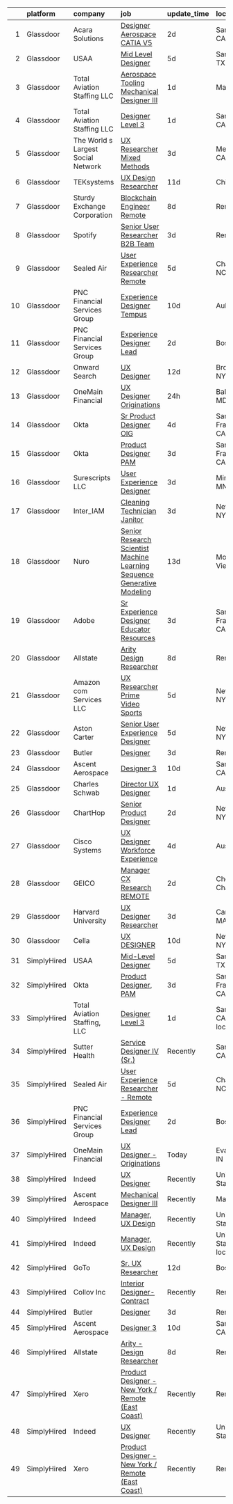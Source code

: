 

|    | platform    | company                            | job                                                                                                                                                                                                                                                                                                                                                                                                                                                                                                                                                                                                                                                                                                                                                                                                                                                                                                                                                                                                                                                                                                                                                                                                                                                                                                                                                                                                                                                                                                                                                                                                        | update_time   | location                   |
|---:|:------------|:-----------------------------------|:-----------------------------------------------------------------------------------------------------------------------------------------------------------------------------------------------------------------------------------------------------------------------------------------------------------------------------------------------------------------------------------------------------------------------------------------------------------------------------------------------------------------------------------------------------------------------------------------------------------------------------------------------------------------------------------------------------------------------------------------------------------------------------------------------------------------------------------------------------------------------------------------------------------------------------------------------------------------------------------------------------------------------------------------------------------------------------------------------------------------------------------------------------------------------------------------------------------------------------------------------------------------------------------------------------------------------------------------------------------------------------------------------------------------------------------------------------------------------------------------------------------------------------------------------------------------------------------------------------------|:--------------|:---------------------------|
|  1 | Glassdoor   | Acara Solutions                    | [Designer  Aerospace CATIA V5 ](https://www.glassdoor.com/partner/jobListing.htm?pos=107&ao=1110586&s=58&guid=0000018378a4204a85136db50a0767f9&src=GD_JOB_AD&t=SR&vt=w&ea=1&cs=1_460debe0&cb=1664176365989&jobListingId=1008159293541&cpc=FA84DF7EA1EC2398&jrtk=3-0-1gdsa883mkcnc801-1gdsa8845kf0q800-16af9e7654d1bb50--6NYlbfkN0BQuJXpfawXtfhwzLerQhC04iCxGrelUvn_xttDeop7CMmG32gURwRxhPm_v2B23n7jXcqdpVA-_wOPKoWiiLHsW0JGCHCwD4cu7QV6FBN5wAsJNKIuJWsAtijBf4adowfv69Squa-jVa51v8rX4Y7DxsQMppALAC81WAF-n6Lg1t1TSNLvYD5Ap7aN6znmrh3sTV-LvUVp3TjVAfCx7RmW2yrvgp8KpQt5MtU6fRsO3NwqEYMdb5ty53w8FV7R5Jx7vwUCfRUC5T-rM-GpQ649i0fevmMNJk1rHdx8XBopsIWoflFJqlN94vaQG3m8zjh5rRHf4hzBLUFpVHJo-uxJn4wOPT2RpWWx5lEAq7Ih3Ddg1IiC5-J5zhfDhR0EbgsNF4q21ES3u2d51ORKwR9aFxXxs2NeofW5FENb5wGjEdg67AfXeSJS-YGzgHXylwZBUuVCMi8rgphsXn46DqbU8UAM5_hPbfqCTXzYXewcbu5hNQbhGKIMP6RGQXUPRDSocwSSp7M8c2-U5v6WICgeuC4RJFr6T3MUPs9g83yUJzVjOpBw8HQFi7Np_91WJcLINfplG4MXjsnb0BBpDGIA-DivwkBvQjRxpLyWSe8yNLotDbl7gr1w0cMwZnDZ6oJ21SmvHUF7JKf0tb10o9XlCZvfYlpH2LcQMDYvEEh5ixfbmDnTFMc6_gKLnNIXMmHW_Td2QDmKx8ORfgnSREsakyhlnEx3YkIZ7wyAFNU_5w%3D%3D)                                                                                                                                                                                                                                                                                                                                                                                                                                                                                       | 2d            | Santa Ana, CA              |
|  2 | Glassdoor   | USAA                               | [Mid Level Designer](https://www.glassdoor.com/partner/jobListing.htm?pos=102&ao=1110586&s=58&guid=0000018378a4204a85136db50a0767f9&src=GD_JOB_AD&t=SR&vt=w&cs=1_06610ce9&cb=1664176365988&jobListingId=1008151881338&cpc=7095061949A44974&jrtk=3-0-1gdsa883mkcnc801-1gdsa8845kf0q800-a680d509c6061e2e--6NYlbfkN0CdTBpsLrhs4IwmIsoO0brdHaF9POTtXIeJjdlamKYQ_OhglXXDFJZTh11Z6IDPRXVPf9QD192_hWrSd6CFfX8ZzK8-T9DJLVfQJ7WAkHlgAqush0M8Dl65v3LsWvnh73irTuOsoycwKW9crDVFgioKys0iOMcq9ahlJf8yNTYAsgVbe07P2L_kdLGAx_frReYN4qqwy780HA5nlUgaPuq-pFZfuWy6PNxJ-wXebZwUT64nPNo50qU4sG-xccJZzWQ7jLvVeT7edEiFTuSPLINCENv8VOlHaPn-El-WSIvhb9tFEZTiuYtXmPd-fkyXNW4Y8yql_VmgUVcPZvuhOJLvLRT-CRNIh3iroAhc8VMyt73RmqSrKRmKWqmnbWpeQdWFITsLaNI5KvxGsf-sDpwcZEtM-Q3ugQ9OsLTucCL_ljXhn1JrnpcDl5NGjCsgrq0%3D)                                                                                                                                                                                                                                                                                                                                                                                                                                                                                                                                                                                                                                                                                                                                                                                                                     | 5d            | San Antonio, TX            |
|  3 | Glassdoor   | Total Aviation Staffing  LLC       | [Aerospace Tooling Mechanical Designer III](https://www.glassdoor.com/partner/jobListing.htm?pos=129&ao=1136043&s=58&guid=0000018378a4204a85136db50a0767f9&src=GD_JOB_AD&t=SR&vt=w&ea=1&cs=1_a1a39d0b&cb=1664176365991&jobListingId=1008159904795&jrtk=3-0-1gdsa883mkcnc801-1gdsa8845kf0q800-bec52ccd51094614-)                                                                                                                                                                                                                                                                                                                                                                                                                                                                                                                                                                                                                                                                                                                                                                                                                                                                                                                                                                                                                                                                                                                                                                                                                                                                                            | 1d            | Macomb, MI                 |
|  4 | Glassdoor   | Total Aviation Staffing  LLC       | [Designer Level 3](https://www.glassdoor.com/partner/jobListing.htm?pos=122&ao=1136043&s=58&guid=0000018378a4204a85136db50a0767f9&src=GD_JOB_AD&t=SR&vt=w&ea=1&cs=1_ef3053d2&cb=1664176365991&jobListingId=1008159570567&jrtk=3-0-1gdsa883mkcnc801-1gdsa8845kf0q800-7770b6724b76d305-)                                                                                                                                                                                                                                                                                                                                                                                                                                                                                                                                                                                                                                                                                                                                                                                                                                                                                                                                                                                                                                                                                                                                                                                                                                                                                                                     | 1d            | San Diego, CA              |
|  5 | Glassdoor   | The World s Largest Social Network | [UX Researcher  Mixed Methods ](https://www.glassdoor.com/partner/jobListing.htm?pos=105&ao=1110586&s=58&guid=0000018378a4204a85136db50a0767f9&src=GD_JOB_AD&t=SR&vt=w&ea=1&cs=1_8a67f0b4&cb=1664176365989&jobListingId=1008157581186&cpc=42BEC95245890617&jrtk=3-0-1gdsa883mkcnc801-1gdsa8845kf0q800-1b0604329ab13d64--6NYlbfkN0DSgjPPcnEdvoK3uuxfISLALE6pB1FR7YSHOr_tSg5_QGIhoz_2VqUepdcKLBLI_zRdtaBxgyBllhaPZz0NgYURyEGucRXh5uxBwq1v6utGUhDvjEFiFwNbXBMy7AQhUaSixTSyoNTqobu9bFo0iqMrnAsnQ9T3GyfI57CmWf4uxKHexdXWkJF-xJvr-nTi46qZxGHiqETl5X53SZBo07zMeMdgEsWiD3lnG1Ghu8bKBIzcKnrlUcVmDR4MkJMw5jTspq-k7wS99nlVoEGWP3_0qN-Rp6pzt0tgZWZqQU9AVZpIl2pXfL-VuacVcrx7XNz7jxzVq6e6GSiFY3Pk5S4wZCEqqG5btxm6ZpJEie8RmTY5MbPLylAQVLgcA3_klaYD6O89FVTY3dl70aqP-4VikEEbXx3VQCqdwJpqVIzGsZB_yPEbQjj73lMpmmXyhBMCSqA3ZbKf_-6OkFPV5OqEdo3i-2hawEasY7c4js65Uxhl6uOD76TBs5oG8Q-pTPtWjIC1nQ0tEcA020gOyD6obzo55SUlRbaxOZillD7HU5G3bQYzu_wzty3VXSX9_T2TiHbbdzK4zCb0D7ernn3A6NLROec8Q6JFtMLZI8H8rQ%3D%3D)                                                                                                                                                                                                                                                                                                                                                                                                                                                                                                                                                                                                                       | 3d            | Menlo Park, CA             |
|  6 | Glassdoor   | TEKsystems                         | [UX Design Researcher](https://www.glassdoor.com/partner/jobListing.htm?pos=108&ao=1110586&s=58&guid=0000018378a4204a85136db50a0767f9&src=GD_JOB_AD&t=SR&vt=w&cs=1_58148208&cb=1664176365989&jobListingId=1008139170499&cpc=3BA4CE39D5B5DEF5&jrtk=3-0-1gdsa883mkcnc801-1gdsa8845kf0q800-75228bd0f8383f41--6NYlbfkN0AuKz8EBO1xHDEL7V2YF9xF3dC_I9B9i-Zw2Jh8clPMK3KTieKealHQMRxLfyLBLKJ_aEawN_FtcgMaP4ZQRHA2lbBNhsjmobvHY-pf1HwCSfKCMOpUg9X-9hskFRVy_DTllsu8CsYZT_Eu0kI-xEIrbbIOaobzwqjVZzP1XA0BLCOJBtZZEDPgV_gNYWNfawjmW1I_XWI1YC34S4onqMyIAMg6IOGO_nHL8N-gKdPzvzFdLHMtSj0Hyvx8plb2-XwuwgE2SIVb3xJNkg4KVcfAjPElaELKVk9aIpH_zLXTk8Ci-vU7z2ujPK2kQgFm6KTqjfFlhZqGsQcRsDtFVBoay2SvRmtnjwFHbjnS4AGX_hLQxxYnFMYldGFz2I9qqc9WiTDizuad92ZUm51_J9-rA7kD2MDnqs-Fmt5bPDEjpc9rm9j2Qgm8NO0ZOybqVw5_3QwI6AJpaBX7m3IeU6hDI5_EeJsLrSPplujYqcOno9Cm3MspmXqSIZ8HSpIGpKhmv8PAiHZwThsfGGZrE849p8_G3b07mXRnt7Ff9Jdm5Og6C2xyV1QnGk-nX9cGgDrCO6BkUVR5Mt6xyhzA_QD-oDNEnFO7LpeO9QdIRfdksK3WTYTAfM2Jc0DmHIwauUidPg6CB2nYMOXfc9oYdAQrT-zURl2aijZDq1U0H6ksRC_jMhk2P5yCdlcVifezP6SgKLhvTU6TrCah8KivoIKCGS3GoQzEHPs9GJignq16i6n5QIy9Sf2CqGtbxewOT7y2zrqoxjHNSyaqOlRim0VkaWS2DLlzviD-sGvXHv9gnaZ7-XqtnkH0OeTC_gQbyK1lMSbHR0kho0XvbAfJF8X5xMTLHhySH2GF3lsxedpMDQe-tX25JY02Lr3Yf6yO5tqyDIvyjmUXTBUQNPiGkZU6Vh7Nsga2EBpbI-5Zb-CHMQ%3D%3D)                                                                                                                                                                                                                                                                                                     | 11d           | Chicago, IL                |
|  7 | Glassdoor   | Sturdy Exchange Corporation        | [Blockchain Engineer  Remote ](https://www.glassdoor.com/partner/jobListing.htm?pos=118&ao=1136043&s=58&guid=0000018378a4204a85136db50a0767f9&src=GD_JOB_AD&t=SR&vt=w&ea=1&cs=1_318b3fdd&cb=1664176365990&jobListingId=1008146555398&jrtk=3-0-1gdsa883mkcnc801-1gdsa8845kf0q800-fef74d675c3b63f7-)                                                                                                                                                                                                                                                                                                                                                                                                                                                                                                                                                                                                                                                                                                                                                                                                                                                                                                                                                                                                                                                                                                                                                                                                                                                                                                         | 8d            | Remote                     |
|  8 | Glassdoor   | Spotify                            | [Senior User Researcher  B2B Team](https://www.glassdoor.com/partner/jobListing.htm?pos=116&ao=1136043&s=58&guid=0000018378a4204a85136db50a0767f9&src=GD_JOB_AD&t=SR&vt=w&cs=1_a8d1af83&cb=1664176365990&jobListingId=1008156696008&jrtk=3-0-1gdsa883mkcnc801-1gdsa8845kf0q800-e4fc1c9976fb5d46-)                                                                                                                                                                                                                                                                                                                                                                                                                                                                                                                                                                                                                                                                                                                                                                                                                                                                                                                                                                                                                                                                                                                                                                                                                                                                                                          | 3d            | Remote                     |
|  9 | Glassdoor   | Sealed Air                         | [User Experience Researcher   Remote](https://www.glassdoor.com/partner/jobListing.htm?pos=119&ao=1136043&s=58&guid=0000018378a4204a85136db50a0767f9&src=GD_JOB_AD&t=SR&vt=w&cs=1_a4ef27c6&cb=1664176365990&jobListingId=1008151387780&jrtk=3-0-1gdsa883mkcnc801-1gdsa8845kf0q800-aa0038c1cc6f8809-)                                                                                                                                                                                                                                                                                                                                                                                                                                                                                                                                                                                                                                                                                                                                                                                                                                                                                                                                                                                                                                                                                                                                                                                                                                                                                                       | 5d            | Charlotte, NC              |
| 10 | Glassdoor   | PNC Financial Services Group       | [Experience Designer  Tempus ](https://www.glassdoor.com/partner/jobListing.htm?pos=130&ao=1136043&s=58&guid=0000018378a4204a85136db50a0767f9&src=GD_JOB_AD&t=SR&vt=w&cs=1_e9a213d7&cb=1664176365991&jobListingId=1008143627618&jrtk=3-0-1gdsa883mkcnc801-1gdsa8845kf0q800-27d41fecf384e3cf-)                                                                                                                                                                                                                                                                                                                                                                                                                                                                                                                                                                                                                                                                                                                                                                                                                                                                                                                                                                                                                                                                                                                                                                                                                                                                                                              | 10d           | Auburn, IN                 |
| 11 | Glassdoor   | PNC Financial Services Group       | [Experience Designer Lead](https://www.glassdoor.com/partner/jobListing.htm?pos=101&ao=1110586&s=58&guid=0000018378a4204a85136db50a0767f9&src=GD_JOB_AD&t=SR&vt=w&cs=1_6f03c199&cb=1664176365988&jobListingId=1008158118606&cpc=3F4BEC3597F56A5D&jrtk=3-0-1gdsa883mkcnc801-1gdsa8845kf0q800-270d435dfea23068--6NYlbfkN0AMofH_6zXbiqn6xehDj89HQNfpf30LHk40Y3Yl5cZTpm-EXukPQNetNbgZyPcaSjlXArWtXQUKvly4r0MR8pWw_tQ4lye_bW3LtyQulTtxwqu6hYHO2McuUHKr515UsIUO-fWOSx032SX2HkTlRbf-xOjc2x20xsRvl3WRsYnU2OdMfj_S4XOu3sQByoxYcjd9YoBTFMmIeMsFcXipY_gjuhEt_4Lm9MohT7ofkpmBCsZepMuxE5DOE--ds7_6Mb1Dbvy3HXbH_fEbzaCq577IHQCG0K9E4I6duf9F37chDYkFotnuKVph5E3Ban6N7W-oWI9dYqt0aq7VY2KxWoSzBMWZUyFlw7LKy5z4CWV2viMpT8A02JnA_GQrABtHj1x0O09NH3cmXTzm68j3QdWVZP5NqZ3jj91YWLdjvC84c1k5TK3evkJAv53lS6qMs83ofGa2eoED5P6VPxxGgh1D-EXq7XL3SoqoFieAxt_laRE59pRNzvReL-0AdTlYGDQUYDib7Z3T2O9YIHyLzKfr7BnzCuAxPc5Hquf7LC7Ldvh0yLkoRd63ftFRUyvKVQt_UUm0aTIO_R41N2qZV2i6mfEHdm3gyaIRo2U4DP6lzBqvmFDmEIeadllbT_CSkoVw1EXF8sfheW2EXfA9gW5Blui4_P3EbrTOzcYqS1YAuaqGqAJlTeoY9sm0FYbpkcFaiJclrmMElt8dLQOE7hFdEG44nIUKIGkDlueejM7bO9xsYdXXNtxVWvu2J2HbIfun3bk5OFTBIqwDPVxysiezrfG57307qLypkajUYrvyomz-DpLwq18yto0urxdZi0d4-TIseDbuv7fkXDPlNjm1qXl0VCbNZIS9OY-GZHXR_Mwhuj1AqkAvwwLvitf5uDXTj-7peSfvmkmZhCxFBuQw3bk2f1BNwjwoaa-EQJZ9QoVTFI2mqS2XC6_dRgez5Abxf-4W1hK5p9r8oHPjI4yBtt7FiWdwBTc-JQ09oBvuJ8rYqtDqXF7-WrduNzQ_9EffOwZ7SiGvmNZyCDZez9-zX_AYiIDMzP45BAWAzxVoGWENwIRURu7mHpL14zHRa1RGgNdGcFMybEy3pMHEHeMVBZKG-IpDyc11a3e7vThX5un5xGUyZJCx98KURo9tMn_IE7zAh2WU2IsZWpPAwJbaPtCdUyJUSwI7BoPkQpnMCiTNOkqTyldkhX2Fv6asrhExgb9LSv98JQ%3D%3D) | 2d            | Boston, MA                 |
| 12 | Glassdoor   | Onward Search                      | [UX Designer](https://www.glassdoor.com/partner/jobListing.htm?pos=106&ao=1110586&s=58&guid=0000018378a4204a85136db50a0767f9&src=GD_JOB_AD&t=SR&vt=w&cs=1_cac4d2ce&cb=1664176365989&jobListingId=1008136559863&cpc=FAE5E775D180B2FB&jrtk=3-0-1gdsa883mkcnc801-1gdsa8845kf0q800-d6b1615ea4f0fd8c--6NYlbfkN0B7YoEZZ2QAGDyEGGmBPAUWSHc1Mt3sMCn9FehKcWA3w0jw7EbYYLNYdQbp0yVH2ft171ewkQnhphDIuRz7jdgfyyJKsov_anjcPfv4lZVzjGarJ4lfk3PUQekq5k8mgCwOl4hJYVUfowdmbTBrre8fI3vpTlvldivajXjUVq_Zn8YFw4ZG-JCUCr3FKT6y_O4j2MHUiF6ATIUEKyjgm2YboHpEZl22Ui0pPv76h1nLKkcQIhGu5bSf9engcJ9cyNKGau4MkqNW6un1gLJJsXYi_JUl9fxNsD4ryy3bd0vE619Ic8XqbKuyMoN4W0vrBylTyKg8vL-DdmQrDodrs87e7zqdKGVjB4kxcUVkjpz8dAV19bDRvJWGF4OnCTVtKNWhl7pKLJRLi1D7-Why1x2GoPFinAsw0TTDIkka6a74A1huxlsKuNL6edtpQ3PA7qjpAjSS6lrfPCZ7kMY-tfYhN1g8Wb9VkanRkBKqFOmdXIR0A8rYd1eiIeme3eX8Lr43DJgDa2vsxowoDpDessnSIhDMHgeoVld7Ohw-Xv4yJtHt5sNclZ5u5J1Sb8-yJFUPy8wLC6xFt53kOznV5Rmlv1-mPipXqJwsiKbY2gYyA2V2uuHCyzXam42usJ0m2wD_zSJW4-qaNn-1Kqm7crB4RiuB5-2MwDpFhJFCoI4H9jQb8eEED1YxUGbTFmP7sLfxGyYqfRueaWrpjzhH2AWLSntXYm3jdOda6E5kgf4jGv8Qx-YFRB9m-nsYLaqBoO3o7Cr0Ds94WJLZ_nyAu_D9VrfYvqQjlWa1NjViC8XJuA2rpItpZz0N9VZcmJ3Qr8XCkK6FfVKU39GwlPSArRxcnThMkK5rJqRB4NVWE7FLgjvk7JdYwz7MK89EE9_TWLuJOhqrh3wLakyxXHMvc0Df2JUgr_qAzny3B4Hs7SPonZK5qtJhmY2qbD8cBPysdUDwUkaUP16nA-oJB7j9jLd_zfUSL34850NH5hPNIShxuQ%3D%3D)                                                                                                                                                                                                                                              | 12d           | Brooklyn, NY               |
| 13 | Glassdoor   | OneMain Financial                  | [UX Designer   Originations](https://www.glassdoor.com/partner/jobListing.htm?pos=103&ao=1110586&s=58&guid=0000018378a4204a85136db50a0767f9&src=GD_JOB_AD&t=SR&vt=w&cs=1_2634a6c5&cb=1664176365989&jobListingId=1008161373384&cpc=5E31031E1AFF45A7&jrtk=3-0-1gdsa883mkcnc801-1gdsa8845kf0q800-42f53d08194926bd--6NYlbfkN0Bjlu5n-gv5HO0Uw8oUWkLCzq7-4ueCq4bqHo-b0jTNgI54p76ZEKrkhhuicj6XEfplhn4MGWwdUeTVN0p6YzcwRT3qB5x-B6_nnlrAAM2V1XBnWq83FlQ6Fn3ME_QSOd24Zcjqe8lFftiD-IjkjWHua-4yvMpgJxY6Yc8SyX8eidR3r8q1-6TfgLKXUDG7BF8eCwUIWp9i8I41HDuqRuNL1-cvPh2_LybLETLgBsB1XRwsXQ_cu0DyJqp2QALKA-VYzG3HCGpUGYF4b1zK9g_UsHHkGCsU9s_X3X4kM58obXqnuOxW2vjvwYf8a0s7fBozGm_xeDkLifF_NrJKt70VAClSPl0r0YFxrIkcZyt-RVRhpkKt-y9YHMcdKcnDNCI65SItmm0eLGKOqhOCp4emJoSp2qpwXJVM_yIgKyWYl8gd58MB4nTZEdwFYeAYSufxC5Zbimgrnw%3D%3D)                                                                                                                                                                                                                                                                                                                                                                                                                                                                                                                                                                                                                                                                                                                                                                                               | 24h           | Baltimore, MD              |
| 14 | Glassdoor   | Okta                               | [Sr  Product Designer  OIG](https://www.glassdoor.com/partner/jobListing.htm?pos=113&ao=1136043&s=58&guid=0000018378a4204a85136db50a0767f9&src=GD_JOB_AD&t=SR&vt=w&ea=1&cs=1_727b746d&cb=1664176365990&jobListingId=1008154242303&jrtk=3-0-1gdsa883mkcnc801-1gdsa8845kf0q800-62eebc684e63658d-)                                                                                                                                                                                                                                                                                                                                                                                                                                                                                                                                                                                                                                                                                                                                                                                                                                                                                                                                                                                                                                                                                                                                                                                                                                                                                                            | 4d            | San Francisco, CA          |
| 15 | Glassdoor   | Okta                               | [Product Designer  PAM](https://www.glassdoor.com/partner/jobListing.htm?pos=111&ao=1136043&s=58&guid=0000018378a4204a85136db50a0767f9&src=GD_JOB_AD&t=SR&vt=w&ea=1&cs=1_68fa4793&cb=1664176365990&jobListingId=1008157228627&jrtk=3-0-1gdsa883mkcnc801-1gdsa8845kf0q800-fa7d0bb49f7e379e-)                                                                                                                                                                                                                                                                                                                                                                                                                                                                                                                                                                                                                                                                                                                                                                                                                                                                                                                                                                                                                                                                                                                                                                                                                                                                                                                | 3d            | San Francisco, CA          |
| 16 | Glassdoor   | Surescripts  LLC                   | [User Experience Designer](https://www.glassdoor.com/partner/jobListing.htm?pos=114&ao=1136043&s=58&guid=0000018378a4204a85136db50a0767f9&src=GD_JOB_AD&t=SR&vt=w&cs=1_56193b15&cb=1664176365990&jobListingId=1008156967712&jrtk=3-0-1gdsa883mkcnc801-1gdsa8845kf0q800-b1402bcfb0e37ab0-)                                                                                                                                                                                                                                                                                                                                                                                                                                                                                                                                                                                                                                                                                                                                                                                                                                                                                                                                                                                                                                                                                                                                                                                                                                                                                                                  | 3d            | Minneapolis, MN            |
| 17 | Glassdoor   | Inter_IAM                          | [Cleaning Technician   Janitor](https://www.glassdoor.com/partner/jobListing.htm?pos=128&ao=1136043&s=58&guid=0000018378a4204a85136db50a0767f9&src=GD_JOB_AD&t=SR&vt=w&ea=1&cs=1_6aedd4bb&cb=1664176365991&jobListingId=1008156950790&jrtk=3-0-1gdsa883mkcnc801-1gdsa8845kf0q800-56ff69230273e933-)                                                                                                                                                                                                                                                                                                                                                                                                                                                                                                                                                                                                                                                                                                                                                                                                                                                                                                                                                                                                                                                                                                                                                                                                                                                                                                        | 3d            | New York, NY               |
| 18 | Glassdoor   | Nuro                               | [Senior Research Scientist  Machine Learning  Sequence Generative Modeling](https://www.glassdoor.com/partner/jobListing.htm?pos=115&ao=1136043&s=58&guid=0000018378a4204a85136db50a0767f9&src=GD_JOB_AD&t=SR&vt=w&ea=1&cs=1_9336c0a9&cb=1664176365990&jobListingId=1008135465542&jrtk=3-0-1gdsa883mkcnc801-1gdsa8845kf0q800-ee2357161cdde27d-)                                                                                                                                                                                                                                                                                                                                                                                                                                                                                                                                                                                                                                                                                                                                                                                                                                                                                                                                                                                                                                                                                                                                                                                                                                                            | 13d           | Mountain View, CA          |
| 19 | Glassdoor   | Adobe                              | [Sr Experience Designer  Educator Resources](https://www.glassdoor.com/partner/jobListing.htm?pos=120&ao=1136043&s=58&guid=0000018378a4204a85136db50a0767f9&src=GD_JOB_AD&t=SR&vt=w&cs=1_0da73d49&cb=1664176365991&jobListingId=1008155725844&jrtk=3-0-1gdsa883mkcnc801-1gdsa8845kf0q800-02b01fd7e9d801e6-)                                                                                                                                                                                                                                                                                                                                                                                                                                                                                                                                                                                                                                                                                                                                                                                                                                                                                                                                                                                                                                                                                                                                                                                                                                                                                                | 3d            | San Francisco, CA          |
| 20 | Glassdoor   | Allstate                           | [Arity   Design Researcher](https://www.glassdoor.com/partner/jobListing.htm?pos=104&ao=1110586&s=58&guid=0000018378a4204a85136db50a0767f9&src=GD_JOB_AD&t=SR&vt=w&cs=1_7feca7e4&cb=1664176365989&jobListingId=1008146367908&cpc=9908D8D4413DBB8A&jrtk=3-0-1gdsa883mkcnc801-1gdsa8845kf0q800-2a9d07b4c94ca1a2--6NYlbfkN0BLH0BMQoDn-yw6Urt952hBm1JLFZ7WpBxND2cMIOjOqdmupiC_ZwOjCSzUpM3cDMan-XWx-WYIgFW0eKYFFNcZZa4e2BvAYYyViwDNAEYnoLYakGHlHkr1vztp50za5AEgtwAu40VL7MNPrW6TETvCPm8tbtjfkGnj0aRI0eFJ8Kll7Eehs7NEf4N5LvXgr8ClmUqerO_tsCDWJhyItBVZDORWX1DQSFBlHcxT8tof8uvgsA_sIeY50LHNuKBYjRaFPWFjzkNPijHsyBkR4TJ6BLZaBwHNOGmzh58L0EXHpsCO1A3LY3_uel0KMsbZBr6BAG88JvVdXXwuyxD0frlcwX7aQefY2UItSP6YbxVGWcArP-3eO5SSjomlqMRtJ8dKn0JssB0Y1U9-3FP2bxrAKfNsIYUddPD_xFbWxQEZOfjeNVuREHYsZ5cLS9INoORvHl5Kqe0wGK8ZVKYcdRDGza27EsO5YpjEeq_bKeD-IlSNXJ_0MnipFa4UYeWyhqfCn6IITVG4hqOT_hxJL2s7KTZDlYpGnRrP5NQJLNAfJOOdRdUiK_DAauk1XUZNmdLajBzEEUHO1hBaGVbbo8wc6TXQ_HrgqK_FhSsRowbqLlvpVgjBU8Rwzv3653JsNvznbdOQs5kFL_KODrhWhMTI5ibD26uJwamV_TOAVzPkro7lM14aNwFaMPkxV8sCRDaqHug3-xW0XrPe8XLdL2FFeVmx0It61gE0490OJ2DNCHbRQ_eS1GP9CY-IzqrNP3iKS3rz8fPsNvLF8_0zMm0UrS0q_risWvOaOzdI8TGmFxFvJ91LZzN5mpybqgjHsuCCEOi3qbBvcaAANv_nc4YEvOTpNDvdnyIWKYoCGDboXg7iV8tREpctrtmD-qZjPkbxnzvqHNyVfGC4bw0YyzEpFC3LqEDJO1DLqnXs2eWN_rLXkyYAD84GAYh7F6YLYLMp5-ZaC-FgOpGcpKmiRlZDq_l0VPb8hsD9n9E6ycDexD9CGlgU7jGwYQfd5D9Z34se3JwE0zmtP_SH7G24mAT3YS4f5BmEZgDBHsN12n6jMsDxOeA0c9Qbkh2xzE4RSUpzeG5e34RA5FTAOpL4xm8DK580gmSPq2wh7o0dGrlL1BI3s__FSO-U)                                                                                            | 8d            | Remote                     |
| 21 | Glassdoor   | Amazon com Services LLC            | [UX Researcher  Prime Video Sports](https://www.glassdoor.com/partner/jobListing.htm?pos=123&ao=1136043&s=58&guid=0000018378a4204a85136db50a0767f9&src=GD_JOB_AD&t=SR&vt=w&cs=1_54be7d9f&cb=1664176365991&jobListingId=1008151009295&jrtk=3-0-1gdsa883mkcnc801-1gdsa8845kf0q800-6f1e15fe550b7201-)                                                                                                                                                                                                                                                                                                                                                                                                                                                                                                                                                                                                                                                                                                                                                                                                                                                                                                                                                                                                                                                                                                                                                                                                                                                                                                         | 5d            | New York, NY               |
| 22 | Glassdoor   | Aston Carter                       | [Senior User Experience Designer](https://www.glassdoor.com/partner/jobListing.htm?pos=109&ao=1110586&s=58&guid=0000018378a4204a85136db50a0767f9&src=GD_JOB_AD&t=SR&vt=w&ea=1&cs=1_d3cbd3bc&cb=1664176365990&jobListingId=1008150350220&cpc=2CAED5C921A5F994&jrtk=3-0-1gdsa883mkcnc801-1gdsa8845kf0q800-0e64702f4e67bd78--6NYlbfkN0ChYVx_I3yfZ_JDY3EFoivtqvi_stwnZ_kRt8Dowt_l_d1ydueao4NEv8X4QANiVn-CQmKBMAQRlOkQP4dcLTW6SSqCnRXtYi0ssr3jJJnAEjpD6v8Wk2heVYWvCXQjeaXh-4XTeIIwxJGCyEAlkpdDZtkyWC62u0W-t1mZq-kdrV7YaYQVgzz62dsuPmzH-xCha83ajGaSECU6QvZ6xEiHTmxByuLImTvInofVGYwkLHs_pfHCnxVKfI9hFdm_rmcqIK6gOxcYZIno25XsZSTVXuCW81aXPwdTA8OtisHCVublJIURogxfpnLs7DrOqAS4E1BjzAzprwLdxzEQYu6V1C-8TE2zO256Tr1q_0aROi5fn574T302wH29yJ5R3nws00ptAKKUyMiDKs-W9ceQ67VAWW3pUCoOpo29S4D2HwKCPz1JaFfUWJkV9CBQYgO6vg9rwE6Q3o74Vd52HAdBhTEmp79kbsUBnMnZ5hbWoYKpHn5csPIhT8QJPYYNpTdE5UQUhP3SQJeJ_dCCvPP77CBeq0Qxbp7SX-se0DCaFdkloKQw2Ev7oj6FzzPkd7uW-1XJYDYiof-6ka7u-wPEfktatTBDN0QHqPnMzZS2QchefdLr_YFifiVQVTeOo4wzECOzJBi_p0ax9NnzyOm_ylaGcoVeTkyS7PzEQjIDwAqSi5uCz1x9Xr7WN12GSkyLPcA_uFfGu_6TG3i4Nau-IyorU0UkigRLDkT1ZURX-w6PvUQxarYD_WKjZGAy-0NCNsojLeEoguYRUjTnNIQzHbHEQDN85ho6NKAgzRy8Lvl82v70VIXs-oA1Rt84bvSdhVvXCA0E3XQbeV8ccjM6C8wlY9IWNMIhzh6ZUGqeIa49dDnZJurbJgBk0UPm1i5Z_Le9uQ44_aT2OlFYCD-lYRrsrKcyB56Vr5XSB8PuNtsvuOers4qbqMfCMVVBN4BUPlI-JJdgtb3z-cGt0A3V)                                                                                                                                                                                                                                                 | 5d            | New York, NY               |
| 23 | Glassdoor   | Butler                             | [Designer](https://www.glassdoor.com/partner/jobListing.htm?pos=110&ao=1136043&s=58&guid=0000018378a4204a85136db50a0767f9&src=GD_JOB_AD&t=SR&vt=w&cs=1_fb8400d4&cb=1664176365990&jobListingId=1008157560607&jrtk=3-0-1gdsa883mkcnc801-1gdsa8845kf0q800-204cf5420eb316d4-)                                                                                                                                                                                                                                                                                                                                                                                                                                                                                                                                                                                                                                                                                                                                                                                                                                                                                                                                                                                                                                                                                                                                                                                                                                                                                                                                  | 3d            | Remote                     |
| 24 | Glassdoor   | Ascent Aerospace                   | [Designer 3](https://www.glassdoor.com/partner/jobListing.htm?pos=127&ao=1136043&s=58&guid=0000018378a4204a85136db50a0767f9&src=GD_JOB_AD&t=SR&vt=w&cs=1_0cd4217d&cb=1664176365991&jobListingId=1008143353074&jrtk=3-0-1gdsa883mkcnc801-1gdsa8845kf0q800-4065a33b84859405-)                                                                                                                                                                                                                                                                                                                                                                                                                                                                                                                                                                                                                                                                                                                                                                                                                                                                                                                                                                                                                                                                                                                                                                                                                                                                                                                                | 10d           | Santa Ana, CA              |
| 25 | Glassdoor   | Charles Schwab                     | [Director  UX Designer](https://www.glassdoor.com/partner/jobListing.htm?pos=125&ao=1136043&s=58&guid=0000018378a4204a85136db50a0767f9&src=GD_JOB_AD&t=SR&vt=w&cs=1_4758186f&cb=1664176365991&jobListingId=1008159734274&jrtk=3-0-1gdsa883mkcnc801-1gdsa8845kf0q800-56c6a849ea791d10-)                                                                                                                                                                                                                                                                                                                                                                                                                                                                                                                                                                                                                                                                                                                                                                                                                                                                                                                                                                                                                                                                                                                                                                                                                                                                                                                     | 1d            | Austin, TX                 |
| 26 | Glassdoor   | ChartHop                           | [Senior Product Designer](https://www.glassdoor.com/partner/jobListing.htm?pos=117&ao=1136043&s=58&guid=0000018378a4204a85136db50a0767f9&src=GD_JOB_AD&t=SR&vt=w&ea=1&cs=1_a44f1f60&cb=1664176365990&jobListingId=1008158882331&jrtk=3-0-1gdsa883mkcnc801-1gdsa8845kf0q800-a6a5c4103f31791f-)                                                                                                                                                                                                                                                                                                                                                                                                                                                                                                                                                                                                                                                                                                                                                                                                                                                                                                                                                                                                                                                                                                                                                                                                                                                                                                              | 2d            | New York, NY               |
| 27 | Glassdoor   | Cisco Systems                      | [UX Designer  Workforce Experience](https://www.glassdoor.com/partner/jobListing.htm?pos=121&ao=1136043&s=58&guid=0000018378a4204a85136db50a0767f9&src=GD_JOB_AD&t=SR&vt=w&cs=1_116a8bb9&cb=1664176365991&jobListingId=1008153908026&jrtk=3-0-1gdsa883mkcnc801-1gdsa8845kf0q800-8b3af0f75de24a77-)                                                                                                                                                                                                                                                                                                                                                                                                                                                                                                                                                                                                                                                                                                                                                                                                                                                                                                                                                                                                                                                                                                                                                                                                                                                                                                         | 4d            | Austin, TX                 |
| 28 | Glassdoor   | GEICO                              | [Manager  CX Research  REMOTE ](https://www.glassdoor.com/partner/jobListing.htm?pos=124&ao=1136043&s=58&guid=0000018378a4204a85136db50a0767f9&src=GD_JOB_AD&t=SR&vt=w&cs=1_85286772&cb=1664176365991&jobListingId=1008158929643&jrtk=3-0-1gdsa883mkcnc801-1gdsa8845kf0q800-3cfe38686a979736-)                                                                                                                                                                                                                                                                                                                                                                                                                                                                                                                                                                                                                                                                                                                                                                                                                                                                                                                                                                                                                                                                                                                                                                                                                                                                                                             | 2d            | Chevy Chase, MD            |
| 29 | Glassdoor   | Harvard University                 | [UX Designer Researcher](https://www.glassdoor.com/partner/jobListing.htm?pos=112&ao=1136043&s=58&guid=0000018378a4204a85136db50a0767f9&src=GD_JOB_AD&t=SR&vt=w&cs=1_97d8e8df&cb=1664176365990&jobListingId=1008157222427&jrtk=3-0-1gdsa883mkcnc801-1gdsa8845kf0q800-13f36afb6068a51e-)                                                                                                                                                                                                                                                                                                                                                                                                                                                                                                                                                                                                                                                                                                                                                                                                                                                                                                                                                                                                                                                                                                                                                                                                                                                                                                                    | 3d            | Cambridge, MA              |
| 30 | Glassdoor   | Cella                              | [UX DESIGNER](https://www.glassdoor.com/partner/jobListing.htm?pos=126&ao=1136043&s=58&guid=0000018378a4204a85136db50a0767f9&src=GD_JOB_AD&t=SR&vt=w&cs=1_25b38edc&cb=1664176365991&jobListingId=1008142953328&jrtk=3-0-1gdsa883mkcnc801-1gdsa8845kf0q800-f4e0c1ad89f4eef1-)                                                                                                                                                                                                                                                                                                                                                                                                                                                                                                                                                                                                                                                                                                                                                                                                                                                                                                                                                                                                                                                                                                                                                                                                                                                                                                                               | 10d           | New York, NY               |
| 31 | SimplyHired | USAA                               | [Mid-Level Designer](https://www.simplyhired.com/job/xqpUeP9RwIq1THPHO5pfLbMuXQAR4hsqeifKTyBuGnI4jdXoHypj1g?q=generative+designer)                                                                                                                                                                                                                                                                                                                                                                                                                                                                                                                                                                                                                                                                                                                                                                                                                                                                                                                                                                                                                                                                                                                                                                                                                                                                                                                                                                                                                                                                         | 5d            | San Antonio, TX            |
| 32 | SimplyHired | Okta                               | [Product Designer, PAM](https://www.simplyhired.com/job/Xz2JOYe_NHv86JW_xAMXGeZ60a5BFdVSuT_IK2J8YvVTcrobMqBKYA?q=generative+designer)                                                                                                                                                                                                                                                                                                                                                                                                                                                                                                                                                                                                                                                                                                                                                                                                                                                                                                                                                                                                                                                                                                                                                                                                                                                                                                                                                                                                                                                                      | 3d            | San Francisco, CA          |
| 33 | SimplyHired | Total Aviation Staffing, LLC       | [Designer Level 3](https://www.simplyhired.com/job/E2JM3EhZcaU7_xzWueaxEfbjpckuAtJ53RAeLk2PU7YQkKER9hskWg?q=generative+designer)                                                                                                                                                                                                                                                                                                                                                                                                                                                                                                                                                                                                                                                                                                                                                                                                                                                                                                                                                                                                                                                                                                                                                                                                                                                                                                                                                                                                                                                                           | 1d            | San Diego, CA +7 locations |
| 34 | SimplyHired | Sutter Health                      | [Service Designer IV (Sr.)](https://www.simplyhired.com/job/x9x9pJ7fbOcU4APhpvoeTHpHPRaZXpz_Vkj77fuTdsIpyIFDeAggUw?q=generative+designer)                                                                                                                                                                                                                                                                                                                                                                                                                                                                                                                                                                                                                                                                                                                                                                                                                                                                                                                                                                                                                                                                                                                                                                                                                                                                                                                                                                                                                                                                  | Recently      | San Carlos, CA             |
| 35 | SimplyHired | Sealed Air                         | [User Experience Researcher - Remote](https://www.simplyhired.com/job/ZAfliTtP4affdLjHgitGIGs3ax-aU9Fs4_-rj2DGip7yRvPf886TRA?q=generative+designer)                                                                                                                                                                                                                                                                                                                                                                                                                                                                                                                                                                                                                                                                                                                                                                                                                                                                                                                                                                                                                                                                                                                                                                                                                                                                                                                                                                                                                                                        | 5d            | Charlotte, NC              |
| 36 | SimplyHired | PNC Financial Services Group       | [Experience Designer Lead](https://www.simplyhired.com/job/dwx_p6Yy0gz6vl4hNDOFRTDo7zzTJQ0kRgEYDhBSTNrfsCEK43ucqw?q=generative+designer)                                                                                                                                                                                                                                                                                                                                                                                                                                                                                                                                                                                                                                                                                                                                                                                                                                                                                                                                                                                                                                                                                                                                                                                                                                                                                                                                                                                                                                                                   | 2d            | Boston, MA                 |
| 37 | SimplyHired | OneMain Financial                  | [UX Designer - Originations](https://www.simplyhired.com/job/nKJAlfFsgVteLieEgrlDARyeBcMAN5rSfaFdS-2TmR0djt0OZNd9dw?q=generative+designer)                                                                                                                                                                                                                                                                                                                                                                                                                                                                                                                                                                                                                                                                                                                                                                                                                                                                                                                                                                                                                                                                                                                                                                                                                                                                                                                                                                                                                                                                 | Today         | Evansville, IN             |
| 38 | SimplyHired | Indeed                             | [UX Designer](https://www.simplyhired.com/job/URziMhrNTaKa1PLKfIfrhF-GuRmaj4gn2FhVHZfhBU3tWsV0R0J4dw?q=generative+designer)                                                                                                                                                                                                                                                                                                                                                                                                                                                                                                                                                                                                                                                                                                                                                                                                                                                                                                                                                                                                                                                                                                                                                                                                                                                                                                                                                                                                                                                                                | Recently      | United States              |
| 39 | SimplyHired | Ascent Aerospace                   | [Mechanical Designer III](https://www.simplyhired.com/job/kUM3Gtt8HZgRlVSOrSXxUK2K8ek1Yqe2TJvgx9wbJfDOBk8HVFO3Eg?q=generative+designer)                                                                                                                                                                                                                                                                                                                                                                                                                                                                                                                                                                                                                                                                                                                                                                                                                                                                                                                                                                                                                                                                                                                                                                                                                                                                                                                                                                                                                                                                    | Recently      | Macomb, MI                 |
| 40 | SimplyHired | Indeed                             | [Manager, UX Design](https://www.simplyhired.com/job/Bq589sK4IRMfwF5-KARscZ6LsNo2I05ZrwbHgWV1WMmQn8wB-Cg3yw?q=generative+designer)                                                                                                                                                                                                                                                                                                                                                                                                                                                                                                                                                                                                                                                                                                                                                                                                                                                                                                                                                                                                                                                                                                                                                                                                                                                                                                                                                                                                                                                                         | Recently      | United States              |
| 41 | SimplyHired | Indeed                             | [Manager, UX Design](https://www.simplyhired.com/job/Bq589sK4IRMfwF5-KARscZ6LsNo2I05ZrwbHgWV1WMmQn8wB-Cg3yw?q=generative+designer)                                                                                                                                                                                                                                                                                                                                                                                                                                                                                                                                                                                                                                                                                                                                                                                                                                                                                                                                                                                                                                                                                                                                                                                                                                                                                                                                                                                                                                                                         | Recently      | United States +4 locations |
| 42 | SimplyHired | GoTo                               | [Sr. UX Researcher](https://www.simplyhired.com/job/Ccu8N5NMkACp7U0r4BlQI4aoQdlcMBgNeYqpoaP96a5aYkoMpw1lxQ?q=generative+designer)                                                                                                                                                                                                                                                                                                                                                                                                                                                                                                                                                                                                                                                                                                                                                                                                                                                                                                                                                                                                                                                                                                                                                                                                                                                                                                                                                                                                                                                                          | 12d           | Boston, MA                 |
| 43 | SimplyHired | Collov Inc                         | [Interior Designer-Contract](https://www.simplyhired.com/job/BWulXfwm_DajYkRoVR_cHEZ0YAw0ZzUYn4k1ZR9ZbVk7SbJZhkaf0Q?q=generative+designer)                                                                                                                                                                                                                                                                                                                                                                                                                                                                                                                                                                                                                                                                                                                                                                                                                                                                                                                                                                                                                                                                                                                                                                                                                                                                                                                                                                                                                                                                 | Recently      | Remote                     |
| 44 | SimplyHired | Butler                             | [Designer](https://www.simplyhired.com/job/34IsLSE514wy42t5gHh9-uCejA1IP7ZACqJsFuhS-pA6hWgQCIzIIg?q=generative+designer)                                                                                                                                                                                                                                                                                                                                                                                                                                                                                                                                                                                                                                                                                                                                                                                                                                                                                                                                                                                                                                                                                                                                                                                                                                                                                                                                                                                                                                                                                   | 3d            | Remote                     |
| 45 | SimplyHired | Ascent Aerospace                   | [Designer 3](https://www.simplyhired.com/job/GCxZLKvPfzqF-3hj9wCmFXM8WKMUvupka9rGbbictLglQH31Sx2-Uw?q=generative+designer)                                                                                                                                                                                                                                                                                                                                                                                                                                                                                                                                                                                                                                                                                                                                                                                                                                                                                                                                                                                                                                                                                                                                                                                                                                                                                                                                                                                                                                                                                 | 10d           | Santa Ana, CA              |
| 46 | SimplyHired | Allstate                           | [Arity - Design Researcher](https://www.simplyhired.com/job/nuCwrAaPLlwLp-lBj289gVGfaczfqrV6k5QUiHtlCFSbf0M5apP--g?q=generative+designer)                                                                                                                                                                                                                                                                                                                                                                                                                                                                                                                                                                                                                                                                                                                                                                                                                                                                                                                                                                                                                                                                                                                                                                                                                                                                                                                                                                                                                                                                  | 8d            | Remote                     |
| 47 | SimplyHired | Xero                               | [Product Designer - New York / Remote (East Coast)](https://www.simplyhired.com/job/Uve7sc1FrWS-FAPF8zVeCvmJntMIsHinLThLFFqIBH0h7xea4dfymQ?q=generative+designer)                                                                                                                                                                                                                                                                                                                                                                                                                                                                                                                                                                                                                                                                                                                                                                                                                                                                                                                                                                                                                                                                                                                                                                                                                                                                                                                                                                                                                                          | Recently      | Remote                     |
| 48 | SimplyHired | Indeed                             | [UX Designer](https://www.simplyhired.com/job/URziMhrNTaKa1PLKfIfrhF-GuRmaj4gn2FhVHZfhBU3tWsV0R0J4dw?q=generative+designer)                                                                                                                                                                                                                                                                                                                                                                                                                                                                                                                                                                                                                                                                                                                                                                                                                                                                                                                                                                                                                                                                                                                                                                                                                                                                                                                                                                                                                                                                                | Recently      | United States              |
| 49 | SimplyHired | Xero                               | [Product Designer - New York / Remote (East Coast)](https://www.simplyhired.com/job/Uve7sc1FrWS-FAPF8zVeCvmJntMIsHinLThLFFqIBH0h7xea4dfymQ?q=generative+designer)                                                                                                                                                                                                                                                                                                                                                                                                                                                                                                                                                                                                                                                                                                                                                                                                                                                                                                                                                                                                                                                                                                                                                                                                                                                                                                                                                                                                                                          | Recently      | Remote                     |